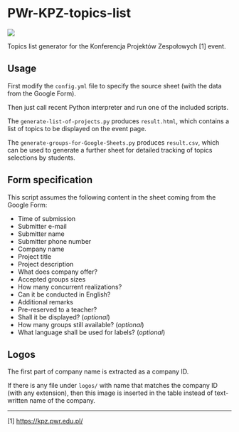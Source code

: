 PWr-KPZ-topics-list
===================

![](https://github.com/sdatko/PWr-KPZ-topics-list/workflows/tests/badge.svg)

Topics list generator for the Konferencja Projektów Zespołowych [1] event.


Usage
-----

First modify the `config.yml` file to specify the source sheet
(with the data from the Google Form).

Then just call recent Python interpreter and run one of the included scripts.

The `generate-list-of-projects.py` produces `result.html`,
which contains a list of topics to be displayed on the event page.

The `generate-groups-for-Google-Sheets.py` produces `result.csv`,
which can be used to generate a further sheet for detailed tracking
of topics selections by students.


Form specification
------------------

This script assumes the following content
in the sheet coming from the Google Form:
- Time of submission
- Submitter e-mail
- Submitter name
- Submitter phone number
- Company name
- Project title
- Project description
- What does company offer?
- Accepted groups sizes
- How many concurrent realizations?
- Can it be conducted in English?
- Additional remarks
- Pre-reserved to a teacher?
- Shall it be displayed? (*optional*)
- How many groups still available? (*optional*)
- What language shall be used for labels? (*optional*)


Logos
-----

The first part of company name is extracted as a company ID.

If there is any file under `logos/` with name that matches the company ID
(with any extension), then this image is inserted in the table instead of
text-written name of the company.


---

[1] https://kpz.pwr.edu.pl/

